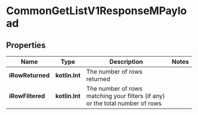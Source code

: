 
# CommonGetListV1ResponseMPayload

## Properties
| Name | Type | Description | Notes |
| ------------ | ------------- | ------------- | ------------- |
| **iRowReturned** | **kotlin.Int** | The number of rows returned |  |
| **iRowFiltered** | **kotlin.Int** | The number of rows matching your filters (if any) or the total number of rows |  |




